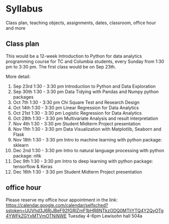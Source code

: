 # Syllabus
Class plan, teaching objects, assignments, dates, classroom, office hour and more

## Class plan
This would be a 12-week Introduction to Python for data analytics programming course for TC and Columbia students, every Sunday from 1:30 pm to 3:30 pm. The first class would be on Sep 23th.

More detail:
1. Sep 23rd 1:30 - 3:30 pm Introduction to Python and Data Exploration
2. Sep 30th 1:30 - 3:30 pm Data Tidying with Pandas and Numpy python packages
3. Oct 7th 1:30 - 3:30 pm Chi Square Test and Research Design
4. Oct 14th 1:30 - 3:30 pm Linear Regression for Data Analytics
5. Oct 21st 1:30 - 3:30 pm Logistic Regression for Data Analytics
6. Oct 28th 1:30 - 3:30 pm Multivariate Analysis and result interpretation
7. Nov 4th 1:30 - 3:30 pm Student Midterm Project presentation
8. Nov 11th 1:30 - 3:30 pm Data Visualization with Matplotlib, Seaborn and Flask
9. Nov 18th 1:30 - 3:30 pm Intro to machine learning with python package: sklearn
10. Dec 2nd 1:30 - 3:30 pm Intro to natural language processing with python package: nltk
11. Dec 9th 1:30 - 3:30 pm Intro to deep learning with python package: tensorflow & Keras
12. Dec 16th 1:30 - 3:30 pm Student Midterm Project presentation

## office hour
Please reserve my office hour appointment in the link:
https://calendar.google.com/calendar/selfsched?sstoken=UUVhd3J6RjJBeF92fGRlZmF1bHR8NTkzODQ0MTliYTQ4Y2QyOTg4YWFkZGYxMTVmOTNiNWE
Tuesday 4-6pm Lewisohn hall 504a 


